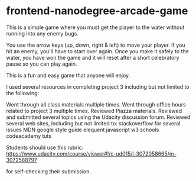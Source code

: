 frontend-nanodegree-arcade-game
===============================

This is a simple game where you must get the player to the water without running into any enemy bugs.

You use the arrow keys (up, down, right & left) to move your player.  If you hit an enemy, you'll
have to start over again.  Once you make it safely to the water, you have won the game and it will reset
after a short celebratory pause so you can play again.

This is a fun and easy game that anyone will enjoy.



I used several resources in completing project 3 including but not limited to the following:

Went through all class materials multiple times.
Went through office hours related to project 3 multiple times.
Reviewed Piazza materials.
Reviewed and submitted several topics using the Udacity discussion forum.
Reviewed several web sites, including but not limited to:
	stackoverflow for several issues
	MDN
	google style guide
	elequent javascript
	w3 schools
	codeacademy
	tuts

Students should use this rubric: https://www.udacity.com/course/viewer#!/c-ud015/l-3072058665/m-3072588797

for self-checking their submission.
